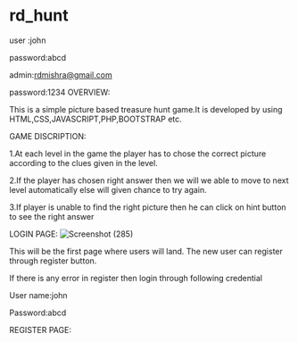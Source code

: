 # rd_hunt
user :john

password:abcd

admin:rdmishra@gmail.com

password:1234
OVERVIEW:

This is a simple picture based treasure hunt game.It is developed by using HTML,CSS,JAVASCRIPT,PHP,BOOTSTRAP etc.

GAME DISCRIPTION:

1.At each level in the game the player has to chose the correct picture according to the clues given in the level.

2.If the player has chosen right answer then we will we able to move to next level automatically else will given chance to try again.

3.If player is unable to find the right picture then he can click on hint button to see the right answer


LOGIN PAGE:
![Screenshot (285)](https://user-images.githubusercontent.com/125600380/232455247-621a9746-55d0-4c29-b767-03ac03917eaa.png)

This will be the first page where users will land. The new user can register through register button.

If there is any error in register then login through following credential

User name:john

Password:abcd

REGISTER PAGE:




